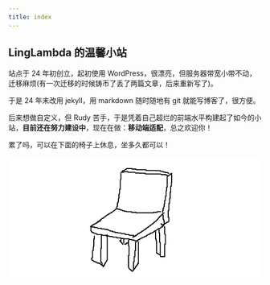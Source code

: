 ```yaml
---
title: index
---
```


## LingLambda 的温馨小站

站点于 24 年初创立，起初使用 WordPress，很漂亮，但服务器带宽小带不动，迁移麻烦(有一次迁移的时候铸币了丢了两篇文章，后来重新写了)。

于是 24 年末改用 jekyll，用 markdown 随时随地有 git 就能写博客了，很方便。

后来想做自定义，但 Rudy 苦手，于是凭着自己超烂的前端水平构建起了如今的小站，**目前还在努力建设中**，现在在做：**移动端适配**，总之欢迎你！

累了吗，可以在下面的椅子上休息，坐多久都可以！

![chair](../../public/assets/images/chair.webp)
